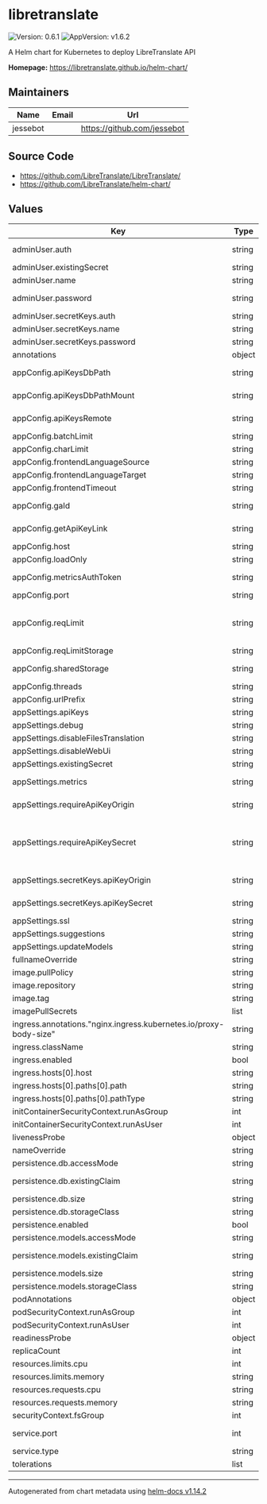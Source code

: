 # libretranslate

![Version: 0.6.1](https://img.shields.io/badge/Version-0.6.1-informational?style=flat-square) ![AppVersion: v1.6.2](https://img.shields.io/badge/AppVersion-v1.6.2-informational?style=flat-square)

A Helm chart for Kubernetes to deploy LibreTranslate API

**Homepage:** <https://libretranslate.github.io/helm-chart/>

## Maintainers

| Name | Email | Url |
| ---- | ------ | --- |
| jessebot |  | <https://github.com/jessebot> |

## Source Code

* <https://github.com/LibreTranslate/LibreTranslate/>
* <https://github.com/LibreTranslate/helm-chart/>

## Values

| Key | Type | Default | Description |
|-----|------|---------|-------------|
| adminUser.auth | string | `""` | copy the output from the htpasswd command here as a reference, e.g. YWRtaW46JGFwcjEkYlpydmYvUFYkSHBHSlhqZU1EN0ZON2kyYndsMVRNMQoK |
| adminUser.existingSecret | string | `""` | use an existing secret for admin user |
| adminUser.name | string | `""` | copy the username in base64 as a reference, e.g. YWRtaW4K |
| adminUser.password | string | `""` | copy the password as base64 for the admin user here as a reference e.g. bXlTZWNyZXRQYXNzd29yZAo= |
| adminUser.secretKeys.auth | string | `"auth"` |  |
| adminUser.secretKeys.name | string | `"name"` |  |
| adminUser.secretKeys.password | string | `"password"` |  |
| annotations | object | `{}` | Extra annotations |
| appConfig.apiKeysDbPath | string | `"/app/db/api_keys.db"` | Use a specific path inside the container for the local database. Can be absolute or relative |
| appConfig.apiKeysDbPathMount | string | `"/app/db"` | Use a specific path inside the container for the local database. Must be the same as apiKeysDbPath |
| appConfig.apiKeysRemote | string | `""` | Use this remote endpoint to query for valid API keys instead of using the local database (Default: Empty (use local db instead)) |
| appConfig.batchLimit | string | `"null"` | Set maximum number of texts to translate in a batch request (Default: No limit) |
| appConfig.charLimit | string | `"null"` | Set character limit (Default: No limit) |
| appConfig.frontendLanguageSource | string | `"auto"` | Set frontend default language - source |
| appConfig.frontendLanguageTarget | string | `"locale"` | Set frontend default language - target. Default is to match site's locale |
| appConfig.frontendTimeout | string | `"500"` | Set frontend translation timeout |
| appConfig.gaId | string | `""` | Enable Google Analytics on the API client page by providing an ID (Default: Empty (no tracking)) |
| appConfig.getApiKeyLink | string | `""` | Show a link in the UI where to direct users to get an API key (Default: Empty (no link shown on web ui)) |
| appConfig.host | string | `"0.0.0.0"` | Set host to bind the server to (Default: 127.0.0.1) |
| appConfig.loadOnly | string | `""` | Set available languages (Default: Empty (use all from argostranslate)) |
| appConfig.metricsAuthToken | string | `""` | Protect the /metrics endpoint by allowing only clients that have a valid Authorization Bearer token (Default: Empty (no auth required)) |
| appConfig.port | string | `"5000"` | Set port to bind the server to |
| appConfig.reqLimit | string | `"null"` | Set maximum number of requests per minute per client (outside of limits set by api keys). The default is "null" which means "no limit". If you set this to "null", and you provide an api key secret, we will set the default api key requests per minute to 120 by default, as you MUST set an api key limit |
| appConfig.reqLimitStorage | string | `"memory://"` | Storage URI to use for request limit data storage. See Flask Limiter |
| appConfig.sharedStorage | string | `"memory://"` | Shared storage URI to use for multi-process data sharing (e.g. when using gunicorn) |
| appConfig.threads | string | `"4"` | Set number of threads (Default: 4) |
| appConfig.urlPrefix | string | `""` | Add prefix to URL: example.com:5000/url-prefix/ (Default: /) |
| appSettings.apiKeys | string | `"false"` |  |
| appSettings.debug | string | `"false"` | Enable debug environment (Default: Disabled) |
| appSettings.disableFilesTranslation | string | `"false"` | Disable files translation (Default: File translation allowed) |
| appSettings.disableWebUi | string | `"false"` | Disable web ui (Default: Web Ui enabled) |
| appSettings.existingSecret | string | `""` | use an existing Kubernetes Secret for api key origin and secret |
| appSettings.metrics | string | `"false"` | Enable the /metrics endpoint for exporting Prometheus usage metrics (Default: Disabled) |
| appSettings.requireApiKeyOrigin | string | `""` | Require use of an API key for programmatic access to the API, unless the request origin matches this domain (Default: No restrictions on domain origin) |
| appSettings.requireApiKeySecret | string | `""` | Set this to an api key secret you'd like to use, or an existing k8s Secret use appSettings.existingSecret and appSettings.secretKeys.apiKeySecret. This currently acts as the default API Key. Uses appConfig.reqLimit as the default requests per minute. If you do not set appConfig.reqLimit (or leave it as "null"), the default requests per minute is 120 |
| appSettings.secretKeys.apiKeyOrigin | string | `""` | key in existing Kubernetes Secret for api key origin. If set, ignores appSettings.requireApiKeyOrigin |
| appSettings.secretKeys.apiKeySecret | string | `"secret"` | key in existing Kubernetes Secret for api key secret. If set, ignores appSettings.requireApiKeySecret |
| appSettings.ssl | string | `"false"` | Enable SSL (Default: Disabled) |
| appSettings.suggestions | string | `"false"` | Allow user suggestions (Default: Disabled) |
| appSettings.updateModels | string | `"false"` | Update language models at startup (Default: Only on if no models found) |
| fullnameOverride | string | `""` | Full name of the deployment to override the default one |
| image.pullPolicy | string | `"IfNotPresent"` | if you set the image tag to latest, set the pull policy to "latest" |
| image.repository | string | `"libretranslate/libretranslate"` | default image is pulled from docker hub |
| image.tag | string | `""` | this defaults to appVersion in Chart.yaml, but you can override it |
| imagePullSecrets | list | `[]` |  |
| ingress.annotations."nginx.ingress.kubernetes.io/proxy-body-size" | string | `"10m"` |  |
| ingress.className | string | `""` | set this to the name of the ingress controller class to use like nginx |
| ingress.enabled | bool | `false` |  |
| ingress.hosts[0].host | string | `"translate.example.com"` |  |
| ingress.hosts[0].paths[0].path | string | `"/"` |  |
| ingress.hosts[0].paths[0].pathType | string | `"Prefix"` |  |
| initContainerSecurityContext.runAsGroup | int | `0` |  |
| initContainerSecurityContext.runAsUser | int | `0` |  |
| livenessProbe | object | `{}` | Liveness probe for kubernetes |
| nameOverride | string | `""` | Chart name override |
| persistence.db.accessMode | string | `""` |  |
| persistence.db.existingClaim | string | `""` | use an existing persistent volume claim for the database. Setting this will ignore all other persistence.db parameters |
| persistence.db.size | string | `"1Gi"` |  |
| persistence.db.storageClass | string | `""` |  |
| persistence.enabled | bool | `false` |  |
| persistence.models.accessMode | string | `""` |  |
| persistence.models.existingClaim | string | `""` | use an existing persistent volume claim for the models. Setting this will ignore all other persistence.models parameters |
| persistence.models.size | string | `"10Gi"` | as of August 2023, the models are about 6.6GB in size for all languages |
| persistence.models.storageClass | string | `""` |  |
| podAnnotations | object | `{}` | Extra annotations for pods |
| podSecurityContext.runAsGroup | int | `1032` |  |
| podSecurityContext.runAsUser | int | `1032` |  |
| readinessProbe | object | `{}` | Readiness probe for kubernetes |
| replicaCount | int | `1` | Number of replicas |
| resources.limits.cpu | int | `1` |  |
| resources.limits.memory | string | `"2Gi"` |  |
| resources.requests.cpu | string | `"500m"` |  |
| resources.requests.memory | string | `"1Gi"` |  |
| securityContext.fsGroup | int | `1032` |  |
| service.port | int | `5000` | targetPort for the service. If you update this, you also need to update appConfig.port to match |
| service.type | string | `"ClusterIP"` |  |
| tolerations | list | `[]` | Extra tolerations for pods |

----------------------------------------------
Autogenerated from chart metadata using [helm-docs v1.14.2](https://github.com/norwoodj/helm-docs/releases/v1.14.2)
